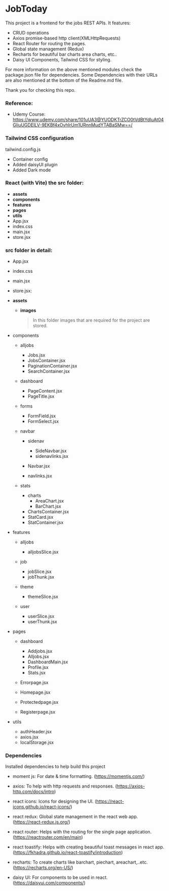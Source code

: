 # JobToday

This project is a frontend for the jobs REST APIs. It features:

- CRUD operations
- Axios promise-based http client(XMLHttpRequests)
- React Router for routing the pages.
- Global state management (Redux)
- Recharts for beautiful bar charts area charts, etc..
- Daisy UI Components, Tailwind CSS for styling.

For more information on the above mentioned modules check the package.json file for dependencies. Some Dependencies with their URLs are also mentioned at the bottom of the Readme.md file.

Thank you for checking this repo.

### Reference:

- Udemy Course: https://www.udemy.com/share/101uUA3@YUODKTrZCO0tVdBtYdIuAt04GIiuUGDEILV-9EKBf4xOvhIrUm1URnnMudYTABaSMw==/

### Tailwind CSS configuration

tailwind.config.js

- Container config
- Added daisyUI plugin
- Added Dark mode

### React (with Vite) the src folder:

- **assets**
- **components**
- **features**
- **pages**
- **utils**
- App.jsx
- index.css
- main.jsx
- store.jsx

### src folder in detail:

- App.jsx
- index.css
- main.jsx
- store.jsx:

- **assets**

  - **images**
    > In this folder images that are required for the project are stored.

- components

  - alljobs

    - Jobs.jsx
    - JobsContainer.jsx
    - PaginationContainer.jsx
    - SearchContainer.jsx

  - dashboard

    - PageContent.jsx
    - PageTitle.jsx

  - forms

    - FormField.jsx
    - FormSelect.jsx

  - navbar

    - sidenav

      - SideNavbar.jsx
      - sidenavlinks.jsx

    - Navbar.jsx
    - navlinks.jsx

  - stats
    - charts
      - AreaChart.jsx
      - BarChart.jsx
    - ChartsContainer.jsx
    - StatCard.jsx
    - StatContainer.jsx

- features

  - alljobs

    - alljobsSlice.jsx

  - job

    - jobSlice.jsx
    - jobThunk.jsx

  - theme

    - themeSlice.jsx

  - user
    - userSlice.jsx
    - userThunk.jsx

- pages

  - dashboard

    - Addjobs.jsx
    - Alljobs.jsx
    - DashboardMain.jsx
    - Profile.jsx
    - Stats.jsx

  - Errorpage.jsx
  - Homepage.jsx
  - Protectedpage.jsx
  - Registerpage.jsx

- utils
  - authHeader.jsx
  - axios.jsx
  - localStorage.jsx

### Dependencies

Installed dependencies to help build this project

- moment js: For date & time formatting. (https://momentjs.com/)

- axios: To help with http requests and responses. (https://axios-http.com/docs/intro)

- react icons: Icons for designing the UI. (https://react-icons.github.io/react-icons/)

- react redux: Global state management in the react web app. (https://react-redux.js.org/)

- react router: Helps with the routing for the single page application. (https://reactrouter.com/en/main)

- react toastify: Helps with creating beautiful toast messages in react app. (https://fkhadra.github.io/react-toastify/introduction)

- recharts: To create charts like barchart, piechart, areachart,..etc. (https://recharts.org/en-US/)

- daisy UI: For components to be used in react. (https://daisyui.com/components/)
